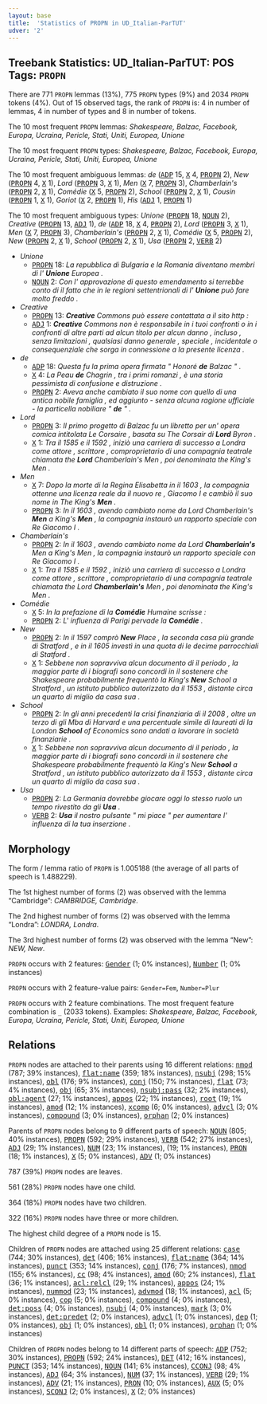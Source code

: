 ```yaml
---
layout: base
title:  'Statistics of PROPN in UD_Italian-ParTUT'
udver: '2'
---
```


## Treebank Statistics: UD_Italian-ParTUT: POS Tags: `PROPN`

There are 771 `PROPN` lemmas (13%), 775 `PROPN` types (9%) and 2034 `PROPN` tokens (4%).
Out of 15 observed tags, the rank of `PROPN` is: 4 in number of lemmas, 4 in number of types and 8 in number of tokens.

The 10 most frequent `PROPN` lemmas: <em>Shakespeare, Balzac, Facebook, Europa, Ucraina, Pericle, Stati, Uniti, Europea, Unione</em>

The 10 most frequent `PROPN` types:  <em>Shakespeare, Balzac, Facebook, Europa, Ucraina, Pericle, Stati, Uniti, Europea, Unione</em>

The 10 most frequent ambiguous lemmas: <em>de</em> (<tt><a href="it_partut-pos-ADP.html">ADP</a></tt> 15, <tt><a href="it_partut-pos-X.html">X</a></tt> 4, <tt><a href="it_partut-pos-PROPN.html">PROPN</a></tt> 2), <em>New</em> (<tt><a href="it_partut-pos-PROPN.html">PROPN</a></tt> 4, <tt><a href="it_partut-pos-X.html">X</a></tt> 1), <em>Lord</em> (<tt><a href="it_partut-pos-PROPN.html">PROPN</a></tt> 3, <tt><a href="it_partut-pos-X.html">X</a></tt> 1), <em>Men</em> (<tt><a href="it_partut-pos-X.html">X</a></tt> 7, <tt><a href="it_partut-pos-PROPN.html">PROPN</a></tt> 3), <em>Chamberlain's</em> (<tt><a href="it_partut-pos-PROPN.html">PROPN</a></tt> 2, <tt><a href="it_partut-pos-X.html">X</a></tt> 1), <em>Comédie</em> (<tt><a href="it_partut-pos-X.html">X</a></tt> 5, <tt><a href="it_partut-pos-PROPN.html">PROPN</a></tt> 2), <em>School</em> (<tt><a href="it_partut-pos-PROPN.html">PROPN</a></tt> 2, <tt><a href="it_partut-pos-X.html">X</a></tt> 1), <em>Cousin</em> (<tt><a href="it_partut-pos-PROPN.html">PROPN</a></tt> 1, <tt><a href="it_partut-pos-X.html">X</a></tt> 1), <em>Goriot</em> (<tt><a href="it_partut-pos-X.html">X</a></tt> 2, <tt><a href="it_partut-pos-PROPN.html">PROPN</a></tt> 1), <em>His</em> (<tt><a href="it_partut-pos-ADJ.html">ADJ</a></tt> 1, <tt><a href="it_partut-pos-PROPN.html">PROPN</a></tt> 1)

The 10 most frequent ambiguous types:  <em>Unione</em> (<tt><a href="it_partut-pos-PROPN.html">PROPN</a></tt> 18, <tt><a href="it_partut-pos-NOUN.html">NOUN</a></tt> 2), <em>Creative</em> (<tt><a href="it_partut-pos-PROPN.html">PROPN</a></tt> 13, <tt><a href="it_partut-pos-ADJ.html">ADJ</a></tt> 1), <em>de</em> (<tt><a href="it_partut-pos-ADP.html">ADP</a></tt> 18, <tt><a href="it_partut-pos-X.html">X</a></tt> 4, <tt><a href="it_partut-pos-PROPN.html">PROPN</a></tt> 2), <em>Lord</em> (<tt><a href="it_partut-pos-PROPN.html">PROPN</a></tt> 3, <tt><a href="it_partut-pos-X.html">X</a></tt> 1), <em>Men</em> (<tt><a href="it_partut-pos-X.html">X</a></tt> 7, <tt><a href="it_partut-pos-PROPN.html">PROPN</a></tt> 3), <em>Chamberlain's</em> (<tt><a href="it_partut-pos-PROPN.html">PROPN</a></tt> 2, <tt><a href="it_partut-pos-X.html">X</a></tt> 1), <em>Comédie</em> (<tt><a href="it_partut-pos-X.html">X</a></tt> 5, <tt><a href="it_partut-pos-PROPN.html">PROPN</a></tt> 2), <em>New</em> (<tt><a href="it_partut-pos-PROPN.html">PROPN</a></tt> 2, <tt><a href="it_partut-pos-X.html">X</a></tt> 1), <em>School</em> (<tt><a href="it_partut-pos-PROPN.html">PROPN</a></tt> 2, <tt><a href="it_partut-pos-X.html">X</a></tt> 1), <em>Usa</em> (<tt><a href="it_partut-pos-PROPN.html">PROPN</a></tt> 2, <tt><a href="it_partut-pos-VERB.html">VERB</a></tt> 2)


* <em>Unione</em>
  * <tt><a href="it_partut-pos-PROPN.html">PROPN</a></tt> 18: <em>La repubblica di Bulgaria e la Romania diventano membri di l' <b>Unione</b> Europea .</em>
  * <tt><a href="it_partut-pos-NOUN.html">NOUN</a></tt> 2: <em>Con l' approvazione di questo emendamento si terrebbe conto di il fatto che in le regioni settentrionali di l' <b>Unione</b> può fare molto freddo .</em>
* <em>Creative</em>
  * <tt><a href="it_partut-pos-PROPN.html">PROPN</a></tt> 13: <em><b>Creative</b> Commons può essere contattata a il sito http :</em>
  * <tt><a href="it_partut-pos-ADJ.html">ADJ</a></tt> 1: <em><b>Creative</b> Commons non è responsabile in i tuoi confronti o in i confronti di altre parti ad alcun titolo per alcun danno , incluso , senza limitazioni , qualsiasi danno generale , speciale , incidentale o consequenziale che sorga in connessione a la presente licenza .</em>
* <em>de</em>
  * <tt><a href="it_partut-pos-ADP.html">ADP</a></tt> 18: <em>Questa fu la prima opera firmata " Honoré <b>de</b> Balzac " .</em>
  * <tt><a href="it_partut-pos-X.html">X</a></tt> 4: <em>La Peau <b>de</b> Chagrin , tra i primi romanzi , è una storia pessimista di confusione e distruzione .</em>
  * <tt><a href="it_partut-pos-PROPN.html">PROPN</a></tt> 2: <em>Aveva anche cambiato il suo nome con quello di una antica nobile famiglia , ed aggiunto - senza alcuna ragione ufficiale - la particella nobiliare " <b>de</b> " .</em>
* <em>Lord</em>
  * <tt><a href="it_partut-pos-PROPN.html">PROPN</a></tt> 3: <em>Il primo progetto di Balzac fu un libretto per un' opera comica intitolata Le Corsaire , basata su The Corsair di <b>Lord</b> Byron .</em>
  * <tt><a href="it_partut-pos-X.html">X</a></tt> 1: <em>Tra il 1585 e il 1592 , iniziò una carriera di successo a Londra come attore , scrittore , comproprietario di una compagnia teatrale chiamata the <b>Lord</b> Chamberlain's Men , poi denominata the King's Men .</em>
* <em>Men</em>
  * <tt><a href="it_partut-pos-X.html">X</a></tt> 7: <em>Dopo la morte di la Regina Elisabetta in il 1603 , la compagnia ottenne una licenza reale da il nuovo re , Giacomo I e cambiò il suo nome in The King's <b>Men</b> .</em>
  * <tt><a href="it_partut-pos-PROPN.html">PROPN</a></tt> 3: <em>In il 1603 , avendo cambiato nome da Lord Chamberlain's <b>Men</b> a King's <b>Men</b> , la compagnia instaurò un rapporto speciale con Re Giacomo I .</em>
* <em>Chamberlain's</em>
  * <tt><a href="it_partut-pos-PROPN.html">PROPN</a></tt> 2: <em>In il 1603 , avendo cambiato nome da Lord <b>Chamberlain's</b> Men a King's Men , la compagnia instaurò un rapporto speciale con Re Giacomo I .</em>
  * <tt><a href="it_partut-pos-X.html">X</a></tt> 1: <em>Tra il 1585 e il 1592 , iniziò una carriera di successo a Londra come attore , scrittore , comproprietario di una compagnia teatrale chiamata the Lord <b>Chamberlain's</b> Men , poi denominata the King's Men .</em>
* <em>Comédie</em>
  * <tt><a href="it_partut-pos-X.html">X</a></tt> 5: <em>In la prefazione di la <b>Comédie</b> Humaine scrisse :</em>
  * <tt><a href="it_partut-pos-PROPN.html">PROPN</a></tt> 2: <em>L' influenza di Parigi pervade la <b>Comédie</b> .</em>
* <em>New</em>
  * <tt><a href="it_partut-pos-PROPN.html">PROPN</a></tt> 2: <em>In il 1597 comprò <b>New</b> Place , la seconda casa più grande di Stratford , e in il 1605 investì in una quota di le decime parrocchiali di Statford .</em>
  * <tt><a href="it_partut-pos-X.html">X</a></tt> 1: <em>Sebbene non sopravviva alcun documento di il periodo , la maggior parte di i biografi sono concordi in il sostenere che Shakespeare probabilmente frequentò la King's <b>New</b> School a Stratford , un istituto pubblico autorizzato da il 1553 , distante circa un quarto di miglio da casa sua .</em>
* <em>School</em>
  * <tt><a href="it_partut-pos-PROPN.html">PROPN</a></tt> 2: <em>In gli anni precedenti la crisi finanziaria di il 2008 , oltre un terzo di gli Mba di Harvard e una percentuale simile di laureati di la London <b>School</b> of Economics sono andati a lavorare in società finanziarie .</em>
  * <tt><a href="it_partut-pos-X.html">X</a></tt> 1: <em>Sebbene non sopravviva alcun documento di il periodo , la maggior parte di i biografi sono concordi in il sostenere che Shakespeare probabilmente frequentò la King's New <b>School</b> a Stratford , un istituto pubblico autorizzato da il 1553 , distante circa un quarto di miglio da casa sua .</em>
* <em>Usa</em>
  * <tt><a href="it_partut-pos-PROPN.html">PROPN</a></tt> 2: <em>La Germania dovrebbe giocare oggi lo stesso ruolo un tempo rivestito da gli <b>Usa</b> .</em>
  * <tt><a href="it_partut-pos-VERB.html">VERB</a></tt> 2: <em><b>Usa</b> il nostro pulsante " mi piace " per aumentare l' influenza di la tua inserzione .</em>

## Morphology

The form / lemma ratio of `PROPN` is 1.005188 (the average of all parts of speech is 1.488229).

The 1st highest number of forms (2) was observed with the lemma “Cambridge”: <em>CAMBRIDGE, Cambridge</em>.

The 2nd highest number of forms (2) was observed with the lemma “Londra”: <em>LONDRA, Londra</em>.

The 3rd highest number of forms (2) was observed with the lemma “New”: <em>NEW, New</em>.

`PROPN` occurs with 2 features: <tt><a href="it_partut-feat-Gender.html">Gender</a></tt> (1; 0% instances), <tt><a href="it_partut-feat-Number.html">Number</a></tt> (1; 0% instances)

`PROPN` occurs with 2 feature-value pairs: `Gender=Fem`, `Number=Plur`

`PROPN` occurs with 2 feature combinations.
The most frequent feature combination is `_` (2033 tokens).
Examples: <em>Shakespeare, Balzac, Facebook, Europa, Ucraina, Pericle, Stati, Uniti, Europea, Unione</em>


## Relations

`PROPN` nodes are attached to their parents using 16 different relations: <tt><a href="it_partut-dep-nmod.html">nmod</a></tt> (787; 39% instances), <tt><a href="it_partut-dep-flat-name.html">flat:name</a></tt> (359; 18% instances), <tt><a href="it_partut-dep-nsubj.html">nsubj</a></tt> (298; 15% instances), <tt><a href="it_partut-dep-obl.html">obl</a></tt> (176; 9% instances), <tt><a href="it_partut-dep-conj.html">conj</a></tt> (150; 7% instances), <tt><a href="it_partut-dep-flat.html">flat</a></tt> (73; 4% instances), <tt><a href="it_partut-dep-obj.html">obj</a></tt> (65; 3% instances), <tt><a href="it_partut-dep-nsubj-pass.html">nsubj:pass</a></tt> (32; 2% instances), <tt><a href="it_partut-dep-obl-agent.html">obl:agent</a></tt> (27; 1% instances), <tt><a href="it_partut-dep-appos.html">appos</a></tt> (22; 1% instances), <tt><a href="it_partut-dep-root.html">root</a></tt> (19; 1% instances), <tt><a href="it_partut-dep-amod.html">amod</a></tt> (12; 1% instances), <tt><a href="it_partut-dep-xcomp.html">xcomp</a></tt> (6; 0% instances), <tt><a href="it_partut-dep-advcl.html">advcl</a></tt> (3; 0% instances), <tt><a href="it_partut-dep-compound.html">compound</a></tt> (3; 0% instances), <tt><a href="it_partut-dep-orphan.html">orphan</a></tt> (2; 0% instances)

Parents of `PROPN` nodes belong to 9 different parts of speech: <tt><a href="it_partut-pos-NOUN.html">NOUN</a></tt> (805; 40% instances), <tt><a href="it_partut-pos-PROPN.html">PROPN</a></tt> (592; 29% instances), <tt><a href="it_partut-pos-VERB.html">VERB</a></tt> (542; 27% instances), <tt><a href="it_partut-pos-ADJ.html">ADJ</a></tt> (29; 1% instances), <tt><a href="it_partut-pos-NUM.html">NUM</a></tt> (23; 1% instances),  (19; 1% instances), <tt><a href="it_partut-pos-PRON.html">PRON</a></tt> (18; 1% instances), <tt><a href="it_partut-pos-X.html">X</a></tt> (5; 0% instances), <tt><a href="it_partut-pos-ADV.html">ADV</a></tt> (1; 0% instances)

787 (39%) `PROPN` nodes are leaves.

561 (28%) `PROPN` nodes have one child.

364 (18%) `PROPN` nodes have two children.

322 (16%) `PROPN` nodes have three or more children.

The highest child degree of a `PROPN` node is 15.

Children of `PROPN` nodes are attached using 25 different relations: <tt><a href="it_partut-dep-case.html">case</a></tt> (744; 30% instances), <tt><a href="it_partut-dep-det.html">det</a></tt> (406; 16% instances), <tt><a href="it_partut-dep-flat-name.html">flat:name</a></tt> (364; 14% instances), <tt><a href="it_partut-dep-punct.html">punct</a></tt> (353; 14% instances), <tt><a href="it_partut-dep-conj.html">conj</a></tt> (176; 7% instances), <tt><a href="it_partut-dep-nmod.html">nmod</a></tt> (155; 6% instances), <tt><a href="it_partut-dep-cc.html">cc</a></tt> (98; 4% instances), <tt><a href="it_partut-dep-amod.html">amod</a></tt> (60; 2% instances), <tt><a href="it_partut-dep-flat.html">flat</a></tt> (36; 1% instances), <tt><a href="it_partut-dep-acl-relcl.html">acl:relcl</a></tt> (29; 1% instances), <tt><a href="it_partut-dep-appos.html">appos</a></tt> (24; 1% instances), <tt><a href="it_partut-dep-nummod.html">nummod</a></tt> (23; 1% instances), <tt><a href="it_partut-dep-advmod.html">advmod</a></tt> (18; 1% instances), <tt><a href="it_partut-dep-acl.html">acl</a></tt> (5; 0% instances), <tt><a href="it_partut-dep-cop.html">cop</a></tt> (5; 0% instances), <tt><a href="it_partut-dep-compound.html">compound</a></tt> (4; 0% instances), <tt><a href="it_partut-dep-det-poss.html">det:poss</a></tt> (4; 0% instances), <tt><a href="it_partut-dep-nsubj.html">nsubj</a></tt> (4; 0% instances), <tt><a href="it_partut-dep-mark.html">mark</a></tt> (3; 0% instances), <tt><a href="it_partut-dep-det-predet.html">det:predet</a></tt> (2; 0% instances), <tt><a href="it_partut-dep-advcl.html">advcl</a></tt> (1; 0% instances), <tt><a href="it_partut-dep-dep.html">dep</a></tt> (1; 0% instances), <tt><a href="it_partut-dep-obj.html">obj</a></tt> (1; 0% instances), <tt><a href="it_partut-dep-obl.html">obl</a></tt> (1; 0% instances), <tt><a href="it_partut-dep-orphan.html">orphan</a></tt> (1; 0% instances)

Children of `PROPN` nodes belong to 14 different parts of speech: <tt><a href="it_partut-pos-ADP.html">ADP</a></tt> (752; 30% instances), <tt><a href="it_partut-pos-PROPN.html">PROPN</a></tt> (592; 24% instances), <tt><a href="it_partut-pos-DET.html">DET</a></tt> (412; 16% instances), <tt><a href="it_partut-pos-PUNCT.html">PUNCT</a></tt> (353; 14% instances), <tt><a href="it_partut-pos-NOUN.html">NOUN</a></tt> (141; 6% instances), <tt><a href="it_partut-pos-CCONJ.html">CCONJ</a></tt> (98; 4% instances), <tt><a href="it_partut-pos-ADJ.html">ADJ</a></tt> (64; 3% instances), <tt><a href="it_partut-pos-NUM.html">NUM</a></tt> (37; 1% instances), <tt><a href="it_partut-pos-VERB.html">VERB</a></tt> (29; 1% instances), <tt><a href="it_partut-pos-ADV.html">ADV</a></tt> (21; 1% instances), <tt><a href="it_partut-pos-PRON.html">PRON</a></tt> (10; 0% instances), <tt><a href="it_partut-pos-AUX.html">AUX</a></tt> (5; 0% instances), <tt><a href="it_partut-pos-SCONJ.html">SCONJ</a></tt> (2; 0% instances), <tt><a href="it_partut-pos-X.html">X</a></tt> (2; 0% instances)

